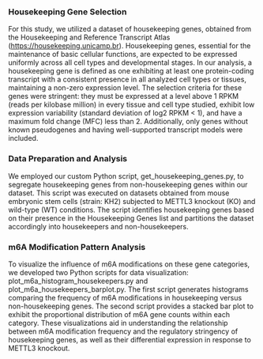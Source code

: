 ### Housekeeping Gene Selection
For this study, we utilized a dataset of housekeeping genes, obtained from the Housekeeping and Reference Transcript Atlas (https://housekeeping.unicamp.br). Housekeeping genes, essential for the maintenance of basic cellular functions, are expected to be expressed uniformly across all cell types and developmental stages. In our analysis, a housekeeping gene is defined as one exhibiting at least one protein-coding transcript with a consistent presence in all analyzed cell types or tissues, maintaining a non-zero expression level. The selection criteria for these genes were stringent: they must be expressed at a level above 1 RPKM (reads per kilobase million) in every tissue and cell type studied, exhibit low expression variability (standard deviation of log2 RPKM < 1), and have a maximum fold change (MFC) less than 2. Additionally, only genes without known pseudogenes and having well-supported transcript models were included.

### Data Preparation and Analysis
We employed our custom Python script, get_housekeeping_genes.py, to segregate housekeeping genes from non-housekeeping genes within our dataset. This script was executed on datasets obtained from mouse embryonic stem cells (strain: KH2) subjected to METTL3 knockout (KO) and wild-type (WT) conditions. The script identifies housekeeping genes based on their presence in the Housekeeping Genes list and partitions the dataset accordingly into housekeepers and non-housekeepers.

### m6A Modification Pattern Analysis
To visualize the influence of m6A modifications on these gene categories, we developed two Python scripts for data visualization: plot_m6a_histogram_housekeepers.py and plot_m6a_housekeepers_barplot.py. The first script generates histograms comparing the frequency of m6A modifications in housekeeping versus non-housekeeping genes. The second script provides a stacked bar plot to exhibit the proportional distribution of m6A gene counts within each category. These visualizations aid in understanding the relationship between m6A modification frequency and the regulatory stringency of housekeeping genes, as well as their differential expression in response to METTL3 knockout.